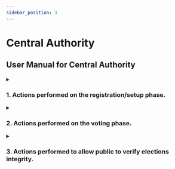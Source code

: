 ```yaml
---
sidebar_position: 3
---
```


# Central Authority

## User Manual for Central Authority

<details>
<summary>

### 1. Actions performed on the registration/setup phase.

</summary>

**Login.**
Enter the admin’s credentials to login as admin:
![Admin Login](../../../static/img/user-manual/Admin/21_Admin.png)

**Home Page.**
The home page shows the list of users and their status: On the bottom left, a purple but-ton “Fold Keys” should be clicked once all voters have generated their public key, or the cutoff time for the voters to do so has passed:
![Home Incomplete](../../../static/img/user-manual/Admin/22_Admin.png)
When all voters have generated their public key, the admin is ready to click “Fold Keys.” Before that, compare the number of blockchain transactions:
![Home Complete](../../../static/img/user-manual/Admin/23_Admin.png)

**Hyperledger Explorer:**
Enter the admin’s credentials to login:
![Explorer Login](../../../static/img/user-manual/Admin/24_Admin.png)

**Explorer Dashboard.**
The dashboard displays information on the blockchain network:
![Explorer Home](../../../static/img/user-manual/Admin/25_Admin.png)

**Explorer Transactions.**
We note the total transactions, which is originally 4:
![Explorer Transactions](../../../static/img/user-manual/Admin/26_Admin.png)

**Home Page.**
We click on “Fold Keys”. This process is irreversible:
![Home Clicked Fold](../../../static/img/user-manual/Admin/23_Admin.png)

**Explorer Transactions.**
We note the total transactions, which is now 5:
![Explorer Transactions Keys](../../../static/img/user-manual/Admin/27_Admin.png)

**Explorer Single Transaction.**
We open and read the newest transaction. The folded public keys (also called the linkable ring signature group) is stored in the blockchain:
![Explorer Transactions Tx Keys](../../../static/img/user-manual/Admin/28ADMI~1.png)

</details>

<details>
<summary>

### 2. Actions performed on the voting phase.

</summary>

**Helios.**
The Helios platform will be accessible once the voting phase has started. We note the total votes, which is originally 0:
![Helios](../../../static/img/user-manual/Admin/29_Admin.png)

**Explorer Single Transaction.**
A vote was cast. We open the newest transaction:
![Explorer Transactions Tx Vote](../../../static/img/user-manual/Admin/30_Admin.png)

**Explorer Single Transaction.**
We see an LRS signature with a vote that was cast:
![Explorer Transactions Tx Vote](../../../static/img/user-manual/Admin/31_Admin.png)
![Explorer Transactions Tx Vote](../../../static/img/user-manual/Admin/32_Admin.png)

**Helios.**
Back on the Helios platform, we note the total votes, which is now 1:
![Helios](../../../static/img/user-manual/Admin/33_Admin.png)

**Publish Results.**
After the election is completed, click on “Publish Results” to officially end the elections, and announce the results to the public. Click “Log out” to safely log out after announc-ing the results.
![Results](../../../static/img/user-manual/Admin/34_Admin.png)

</details>

<details>
<summary>

### 3. Actions performed to allow public to verify elections integrity.

</summary>

**Hyperledger Explorer.**
Enter the admin’s credentials to login:
![Explorer](../../../static/img/user-manual/Admin/01_Admin.jpg)

**User Management.**
Click on the “person” icon at the top right of the blockchain explorer:
![Explorer](../../../static/img/user-manual/Admin/02_Admin.jpg)
Click on the “User Management” button to open user management screen:
![Explorer](../../../static/img/user-manual/Admin/03_Admin.jpg)

**Add public user account.**
Click on “Add User” to open up form to register new user:
![Explorer](../../../static/img/user-manual/Admin/04_Admin.jpg)
Enter the required fields such as “User”, “Password”, “Password(confirm)”, and “Roles”:
![Explorer](../../../static/img/user-manual/Admin/05_Admin.jpg)
Click on the “REGISTER” button to create a public account. Upon successful comple-tion, members of the public will be able to access the blockchain explorer to view and verify the integrity of the votes:
![Explorer](../../../static/img/user-manual/Admin/06_Admin.jpg)

</details>

